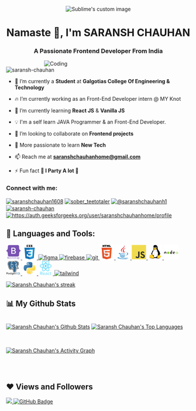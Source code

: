 
<p align="center">
  <img src="https://github.com/abhisheknaiidu/abhisheknaiidu/blob/master/code.gif?raw=true" alt="Sublime's custom image"  width="600" height="300"/>
</p>
<h1 align="center">Namaste 🙏, I'm SARANSH CHAUHAN</h1>
<h3 align="center">A Passionate Frontend Developer From India</h3>
<img align="right" alt="Coding" width="400" src="https://camo.githubusercontent.com/cae12fddd9d6982901d82580bdf321d81fb299141098ca1c2d4891870827bf17/68747470733a2f2f6d69726f2e6d656469756d2e636f6d2f6d61782f313336302f302a37513379765349765f7430696f4a2d5a2e676966")

<p align="left"> <img src="https://komarev.com/ghpvc/?username=saransh-chauhan&label=Profile%20views&color=0e75b6&style=flat" alt="saransh-chauhan" /> </p>

- 🔭 I’m currently a **Student** at **Galgotias College Of Engineering & Technology**
- 🔥 I’m currently working as an Front-End Developer intern @ MY Knot
- 🌱 I’m currently learning **React JS** & **Vanilla JS**
- 💡 I'm a self learn JAVA Programmer & an Front-End Developer.

- 👯 I’m looking to collaborate on **Frontend projects**

- 💬 More passionate to learn **New Tech**

- 📫 Reach me at **saranshchauhanhome@gmail.com**

- ⚡ Fun fact **🍻 I Party A lot 🎉**

<h3 align="left">Connect with me:</h3>
<p align="left">
<a href="https://linkedin.com/in/saranshchauhan1608" target="blank"><img align="center" src="https://raw.githubusercontent.com/rahuldkjain/github-profile-readme-generator/master/src/images/icons/Social/linked-in-alt.svg" alt="saranshchauhan1608" height="30" width="40" /></a>
<a href="https://instagram.com/sober_teetotaler" target="blank"><img align="center" src="https://raw.githubusercontent.com/rahuldkjain/github-profile-readme-generator/master/src/images/icons/Social/instagram.svg" alt="sober_teetotaler" height="30" width="40" /></a>
<a href="https://www.hackerrank.com/saranshchauhanh1" target="blank"><img align="center" src="https://raw.githubusercontent.com/rahuldkjain/github-profile-readme-generator/master/src/images/icons/Social/hackerrank.svg" alt="@saranshchauhanh1" height="30" width="40" /></a>
<a href="https://www.leetcode.com/saransh-chauhan" target="blank"><img align="center" src="https://raw.githubusercontent.com/rahuldkjain/github-profile-readme-generator/master/src/images/icons/Social/leet-code.svg" alt="saransh-chauhan" height="30" width="40" /></a>
<a href="https://auth.geeksforgeeks.org/user/https://auth.geeksforgeeks.org/user/saranshchauhanhome/profile" target="blank"><img align="center" src="https://raw.githubusercontent.com/rahuldkjain/github-profile-readme-generator/master/src/images/icons/Social/geeks-for-geeks.svg" alt="https://auth.geeksforgeeks.org/user/saranshchauhanhome/profile" height="30" width="40" /></a>
</p>

<!-- <h3 align="left">Languages and Tools:</h3>
<p align="left"> <a href="https://getbootstrap.com" target="_blank" rel="noreferrer"> <img src="https://raw.githubusercontent.com/devicons/devicon/master/icons/bootstrap/bootstrap-plain-wordmark.svg" alt="bootstrap" width="40" height="40"/> </a> <a href="https://www.w3schools.com/css/" target="_blank" rel="noreferrer"> <img src="https://raw.githubusercontent.com/devicons/devicon/master/icons/css3/css3-original-wordmark.svg" alt="css3" width="40" height="40"/> </a> <a href="https://www.figma.com/" target="_blank" rel="noreferrer"> <img src="https://www.vectorlogo.zone/logos/figma/figma-icon.svg" alt="figma" width="40" height="40"/> </a> <a href="https://firebase.google.com/" target="_blank" rel="noreferrer"> <img src="https://www.vectorlogo.zone/logos/firebase/firebase-icon.svg" alt="firebase" width="40" height="40"/> </a> <a href="https://git-scm.com/" target="_blank" rel="noreferrer"> <img src="https://www.vectorlogo.zone/logos/git-scm/git-scm-icon.svg" alt="git" width="40" height="40"/> </a> <a href="https://www.w3.org/html/" target="_blank" rel="noreferrer"> <img src="https://raw.githubusercontent.com/devicons/devicon/master/icons/html5/html5-original-wordmark.svg" alt="html5" width="40" height="40"/> </a> <a href="https://www.java.com" target="_blank" rel="noreferrer"> <img src="https://raw.githubusercontent.com/devicons/devicon/master/icons/java/java-original.svg" alt="java" width="40" height="40"/> </a> <a href="https://developer.mozilla.org/en-US/docs/Web/JavaScript" target="_blank" rel="noreferrer"> <img src="https://raw.githubusercontent.com/devicons/devicon/master/icons/javascript/javascript-original.svg" alt="javascript" width="40" height="40"/> </a> <a href="https://www.linux.org/" target="_blank" rel="noreferrer"> <img src="https://raw.githubusercontent.com/devicons/devicon/master/icons/linux/linux-original.svg" alt="linux" width="40" height="40"/> </a> <a href="https://nodejs.org" target="_blank" rel="noreferrer"> <img src="https://raw.githubusercontent.com/devicons/devicon/master/icons/nodejs/nodejs-original-wordmark.svg" alt="nodejs" width="40" height="40"/> </a> <a href="https://www.postgresql.org" target="_blank" rel="noreferrer"> <img src="https://raw.githubusercontent.com/devicons/devicon/master/icons/postgresql/postgresql-original-wordmark.svg" alt="postgresql" width="40" height="40"/> </a> <a href="https://www.python.org" target="_blank" rel="noreferrer"> <img src="https://raw.githubusercontent.com/devicons/devicon/master/icons/python/python-original.svg" alt="python" width="40" height="40"/> </a> <a href="https://reactjs.org/" target="_blank" rel="noreferrer"> <img src="https://raw.githubusercontent.com/devicons/devicon/master/icons/react/react-original-wordmark.svg" alt="react" width="40" height="40"/> </a> <a href="https://tailwindcss.com/" target="_blank" rel="noreferrer"> <img src="https://www.vectorlogo.zone/logos/tailwindcss/tailwindcss-icon.svg" alt="tailwind" width="40" height="40"/> </a> </p> -->

  ## 🚀 Languages and Tools:
<p align="left"> <a href="https://getbootstrap.com" target="_blank" rel="noreferrer"> <img src="https://raw.githubusercontent.com/devicons/devicon/master/icons/bootstrap/bootstrap-plain-wordmark.svg" alt="bootstrap" width="40" height="40"/> </a> <a href="https://www.w3schools.com/css/" target="_blank" rel="noreferrer"> <img src="https://raw.githubusercontent.com/devicons/devicon/master/icons/css3/css3-original-wordmark.svg" alt="css3" width="40" height="40"/> </a> <a href="https://www.figma.com/" target="_blank" rel="noreferrer"> <img src="https://www.vectorlogo.zone/logos/figma/figma-icon.svg" alt="figma" width="40" height="40"/> </a> <a href="https://firebase.google.com/" target="_blank" rel="noreferrer"> <img src="https://www.vectorlogo.zone/logos/firebase/firebase-icon.svg" alt="firebase" width="40" height="40"/> </a> <a href="https://git-scm.com/" target="_blank" rel="noreferrer"> <img src="https://www.vectorlogo.zone/logos/git-scm/git-scm-icon.svg" alt="git" width="40" height="40"/> </a> <a href="https://www.w3.org/html/" target="_blank" rel="noreferrer"> <img src="https://raw.githubusercontent.com/devicons/devicon/master/icons/html5/html5-original-wordmark.svg" alt="html5" width="40" height="40"/> </a> <a href="https://www.java.com" target="_blank" rel="noreferrer"> <img src="https://raw.githubusercontent.com/devicons/devicon/master/icons/java/java-original.svg" alt="java" width="40" height="40"/> </a> <a href="https://developer.mozilla.org/en-US/docs/Web/JavaScript" target="_blank" rel="noreferrer"> <img src="https://raw.githubusercontent.com/devicons/devicon/master/icons/javascript/javascript-original.svg" alt="javascript" width="40" height="40"/> </a> <a href="https://www.linux.org/" target="_blank" rel="noreferrer"> <img src="https://raw.githubusercontent.com/devicons/devicon/master/icons/linux/linux-original.svg" alt="linux" width="40" height="40"/> </a> <a href="https://nodejs.org" target="_blank" rel="noreferrer"> <img src="https://raw.githubusercontent.com/devicons/devicon/master/icons/nodejs/nodejs-original-wordmark.svg" alt="nodejs" width="40" height="40"/> </a> <a href="https://www.postgresql.org" target="_blank" rel="noreferrer"> <img src="https://raw.githubusercontent.com/devicons/devicon/master/icons/postgresql/postgresql-original-wordmark.svg" alt="postgresql" width="40" height="40"/> </a> <a href="https://www.python.org" target="_blank" rel="noreferrer"> <img src="https://raw.githubusercontent.com/devicons/devicon/master/icons/python/python-original.svg" alt="python" width="40" height="40"/> </a> <a href="https://reactjs.org/" target="_blank" rel="noreferrer"> <img src="https://raw.githubusercontent.com/devicons/devicon/master/icons/react/react-original-wordmark.svg" alt="react" width="40" height="40"/> </a> <a href="https://tailwindcss.com/" target="_blank" rel="noreferrer"> <img src="https://www.vectorlogo.zone/logos/tailwindcss/tailwindcss-icon.svg" alt="tailwind" width="40" height="40"/> </a> </p
   
   <p align="center">
        <a href="https://github.com/Saransh-Chauhan/github-readme-streak-stats">
            <img title="🔥 Get streak stats for your profile at git.io/streak-stats" alt="Saransh Chauhan's streak" src="https://github-readme-streak-stats.herokuapp.com/?user=Saransh-Chauhan&theme=black-ice&hide_border=true&stroke=0000&background=060A0CD0"/>
        </a>
    </p>

<!-- <p><img align="left" src="https://github-readme-stats.vercel.app/api/top-langs?username=saransh-chauhan&show_icons=true&locale=en&layout=compact" alt="saransh-chauhan" /></p>

<p>&nbsp;<img align="center" src="https://github-readme-stats.vercel.app/api?username=saransh-chauhan&show_icons=true&locale=en" alt="saransh-chauhan" /></p>

<p><img align="center" src="https://github-readme-streak-stats.herokuapp.com/?user=saransh-chauhan&" alt="saransh-chauhan" /></p>

 -->
 
 
 ## 📊 My Github Stats

  <br/>
    <a href="https://github.com/Saransh-Chauhan/github-readme-stats"><img alt="Saransh Chauhan's Github Stats" src="https://github-readme-stats.vercel.app/api?username=Saransh-Chauhan&show_icons=true&count_private=true&theme=react&hide_border=true&bg_color=0D1117" /></a>
  <a href="https://github.com/Saransh-Chauhan/github-readme-stats"><img alt="Saransh Chauhan's Top Languages" src="https://github-readme-stats.vercel.app/api/top-langs/?username=Saransh-Chauhan&langs_count=8&count_private=true&layout=compact&theme=react&hide_border=true&bg_color=0D1117" /></a>
  <br/>
  


<br/>
<br/>

<a href="https://github.com/Saransh-Chauhan/github-readme-activity-graph"><img alt="Saransh Chauhan's Activity Graph" src="https://activity-graph.herokuapp.com/graph?username=Saransh-Chauhan&bg_color=0D1117&color=5BCDEC&line=5BCDEC&point=FFFFFF&hide_border=true" /></a>

<br/>
<br/>

## ❤ Views and Followers
<a href="https://github.com/Saransh-Chauhan/github-profile-views-counter">
    <img src="https://komarev.com/ghpvc/?username=Saransh-Chauhan">
</a>
<a href="https://github.com/Saransh-Chauhan?tab=followers"><img src="https://img.shields.io/github/followers/Saransh-Chauhan?label=Followers&style=social" alt="GitHub Badge"></a>
